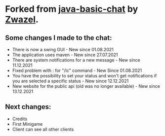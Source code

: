 # Forked from [java-basic-chat](https://github.com/zwazel/java-basic-chat) by [Zwazel](https://github.com/Zwazel).

## Some changes I made to the chat:

- There is now a swing GUI - New since 01.08.2021
- The application uses maven - New since 27.07.2021
- There are system notifications for a new message - New since 11.12.2021
- Fixed problem with : for "/lc" command - New Since 01.08.2021
- You have the possibility to set your status and won't get notifications if you are selected a specific status - New
  since 12.12.2021
- New website for the public api (old was no longer available) - New since 13.12.2021



## Next changes:

- Credits
- First Minigame
- Client can see all other clients
